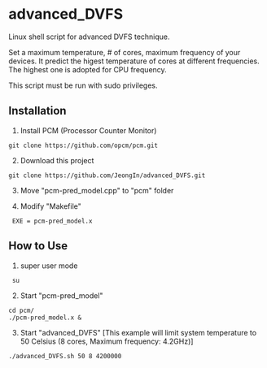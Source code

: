 # advanced_DVFS

Linux shell script for advanced DVFS technique.

Set a maximum temperature, # of cores, maximum frequency of your devices. It predict the higest temperature of cores at different frequencies. The highest one is adopted for CPU frequency.

This script must be run with sudo privileges.

## Installation
1. Install PCM (Processor Counter Monitor)
<pre><code>git clone https://github.com/opcm/pcm.git </code></pre>

2. Download this project
<pre><code>git clone https://github.com/JeongIn/advanced_DVFS.git </code></pre>

3. Move "pcm-pred_model.cpp" to "pcm" folder

4. Modify "Makefile"
<pre><code> EXE = pcm-pred_model.x </code></pre>


## How to Use
1. super user mode
<pre><code> su </code></pre>

2. Start "pcm-pred_model"
<pre><code>cd pcm/
./pcm-pred_model.x & </code></pre>

3. Start "advanced_DVFS" [This example will limit system temperature to 50 Celsius (8 cores, Maximum frequency: 4.2GHz)]
<pre><code>./advanced_DVFS.sh 50 8 4200000 </code></pre> 
